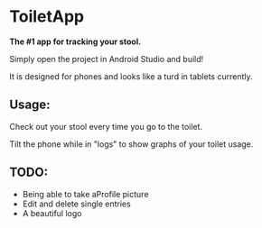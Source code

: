 # ToiletApp
**The #1 app for tracking your stool.**

Simply open the project in Android Studio and build!

It is designed for phones and looks like a turd in tablets currently.

## Usage:
Check out your stool every time you go to the toilet.

Tilt the phone while in "logs" to show graphs of your toilet usage.

## TODO:
* Being able to take aProfile picture
* Edit and delete single entries
* A beautiful logo

